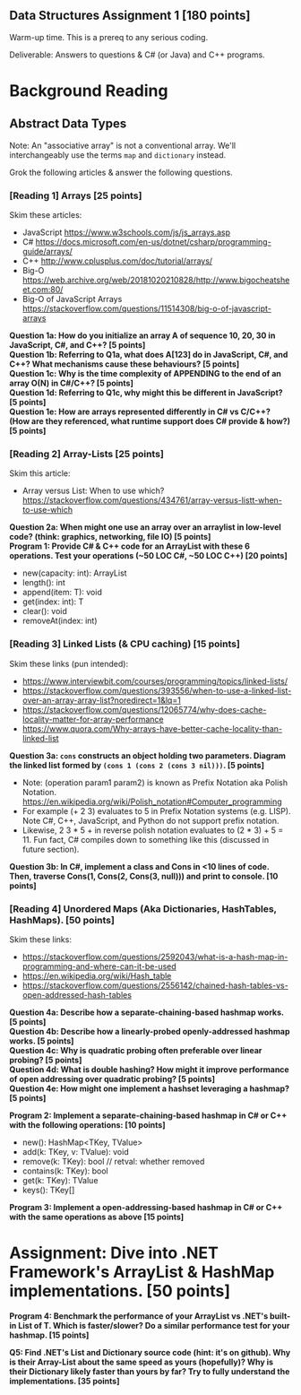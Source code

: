 ## Data Structures Assignment 1 [180 points]

Warm-up time. This is a prereq to any serious coding.

Deliverable: Answers to questions & C# (or Java) and C++ programs.

# Background Reading

## Abstract Data Types

Note: An "associative array" is not a conventional array. We'll interchangeably use the terms `map` and `dictionary` instead.

Grok the following articles & answer the following questions.

### [Reading 1] Arrays [25 points]
Skim these articles:

- JavaScript https://www.w3schools.com/js/js_arrays.asp
- C# https://docs.microsoft.com/en-us/dotnet/csharp/programming-guide/arrays/ 
- C++ http://www.cplusplus.com/doc/tutorial/arrays/
- Big-O https://web.archive.org/web/20181020210828/http://www.bigocheatsheet.com:80/
- Big-O of JavaScript Arrays https://stackoverflow.com/questions/11514308/big-o-of-javascript-arrays

**Question 1a: How do you initialize an array A of sequence 10, 20, 30 in JavaScript, C#, and C++? [5 points]**  
**Question 1b: Referring to Q1a, what does A[123] do in JavaScript, C#, and C++? What mechanisms cause these behaviours? [5 points]**  
**Question 1c: Why is the time complexity of APPENDING to the end of an array O(N) in C#/C++? [5 points]**  
**Question 1d: Referring to Q1c, why might this be different in JavaScript? [5 points]**  
**Question 1e: How are arrays represented differently in C# vs C/C++? (How are they referenced, what runtime support does C# provide & how?) [5 points]**  

### [Reading 2] Array-Lists [25 points]
Skim this article:

- Array versus List<T>: When to use which? https://stackoverflow.com/questions/434761/array-versus-listt-when-to-use-which

**Question 2a: When might one use an array over an arraylist in low-level code? (think: graphics, networking, file IO) [5 points]**  
**Program 1: Provide C# & C++ code for an ArrayList<T> with these 6 operations. Test your operations (~50 LOC C#, ~50 LOC C++) [20 points]**  

- new(capacity: int): ArrayList<T>
- length(): int
- append(item: T): void
- get(index: int): T
- clear(): void
- removeAt(index: int)

### [Reading 3] Linked Lists (& CPU caching) [15 points]
Skim these links (pun intended):

- https://www.interviewbit.com/courses/programming/topics/linked-lists/
- https://stackoverflow.com/questions/393556/when-to-use-a-linked-list-over-an-array-array-list?noredirect=1&lq=1
- https://stackoverflow.com/questions/12065774/why-does-cache-locality-matter-for-array-performance
- https://www.quora.com/Why-arrays-have-better-cache-locality-than-linked-list

**Question 3a: `cons` constructs an object holding two parameters. Diagram the linked list formed by `(cons 1 (cons 2 (cons 3 nil)))`. [5 points]** 
- Note: (operation param1 param2) is known as Prefix Notation aka Polish Notation. https://en.wikipedia.org/wiki/Polish_notation#Computer_programming
- For example (+ 2 3) evaluates to 5 in Prefix Notation systems (e.g. LISP). Note C#, C++, JavaScript, and Python do not support prefix notation.
- Likewise, 2 3 * 5 + in reverse polish notation evaluates to (2 * 3) + 5 = 11. Fun fact, C# compiles down to something like this (discussed in future section).

**Question 3b: In C#, implement a class and Cons in <10 lines of code. Then, traverse Cons(1, Cons(2, Cons(3, null))) and print to console. [10 points]**

### [Reading 4] Unordered Maps (Aka Dictionaries, HashTables, HashMaps). [50 points]
Skim these links:
- https://stackoverflow.com/questions/2592043/what-is-a-hash-map-in-programming-and-where-can-it-be-used
- https://en.wikipedia.org/wiki/Hash_table
- https://stackoverflow.com/questions/2556142/chained-hash-tables-vs-open-addressed-hash-tables

**Question 4a: Describe how a separate-chaining-based hashmap works. [5 points]**  
**Question 4b: Describe how a linearly-probed openly-addressed hashmap works. [5 points]**  
**Question 4c: Why is quadratic probing often preferable over linear probing? [5 points]**  
**Question 4d: What is double hashing? How might it improve performance of open addressing over quadratic probing? [5 points]**  
**Question 4e: How might one implement a hashset leveraging a hashmap? [5 points]**  

**Program 2: Implement a separate-chaining-based hashmap in C# or C++ with the following operations: [10 points]**

- new(): HashMap<TKey, TValue>
- add(k: TKey, v: TValue): void
- remove(k: TKey): bool // retval: whether removed
- contains(k: TKey): bool
- get(k: TKey): TValue
- keys(): TKey[]

**Program 3: Implement a open-addressing-based hashmap in C# or C++ with the same operations as above [15 points]**

# Assignment: Dive into .NET Framework's ArrayList & HashMap implementations. [50 points]

**Program 4: Benchmark the performance of your ArrayList vs .NET's built-in List of T. Which is faster/slower? Do a similar performance test for your hashmap. [15 points]**

**Q5: Find .NET's List and Dictionary source code (hint: it's on github). Why is their Array-List about the same speed as yours (hopefully)? Why is their Dictionary likely faster than yours by far? Try to fully understand the implementations. [35 points]**

